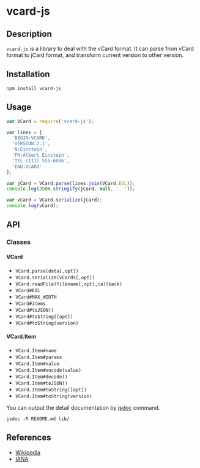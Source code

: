 # vcard-js

## Description

`vcard-js` is a library to deal with the vCard format.
It can parse from vCard format to jCard format,
and transform current version to other version.

## Installation

```
npm install vcard-js
```

## Usage

```js
var VCard = require('vcard-js');

var lines = [
  'BEGIN:VCARD',
  'VERSION:2.1',
  'N:Einstein',
  'FN:Albert Einstein',
  'TEL:(111) 555-6666',
  'END:VCARD'
];

var jCard = VCard.parse(lines.join(VCard.EOL));
console.log(JSON.stringify(jCard, null, '  '));

var vCard = VCard.serialize(jCard);
console.log(vCard);
```

## API

### Classes

#### VCard

* `VCard.parse(data[,opt])`
* `VCard.serialize(vCards[,opt])`
* `VCard.readFile(filename[,opt],callback)`
* `VCard#EOL`
* `VCard#MAX_WIDTH`
* `VCard#items`
* `VCard#toJSON()`
* `VCard#toString([opt])`
* `VCard#toString(version)`

#### VCard.Item

* `VCard.Item#name`
* `VCard.Item#params`
* `VCard.Item#value`
* `VCard.Item#encode(value)`
* `VCard.Item#decode()`
* `VCard.Item#toJSON()`
* `VCard.Item#toString([opt])`
* `VCard.Item#toString(version)`

You can output the detail documentation by [jsdoc](https://github.com/jsdoc3/jsdoc) command.

```
jsdoc -R README.md lib/
```

## References

* [Wikipedia](https://en.wikipedia.org/wiki/VCard)
* [IANA](http://www.iana.org/assignments/vcard-elements/vcard-elements.xhtml)
